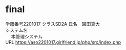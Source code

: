 # final
学籍番号2201017
クラスSD2A
氏名　園田真大<br>
システム名<br>　
本管理システム<br>
URL https://aso2201017.girlfriend.jp/php/src/index.php
